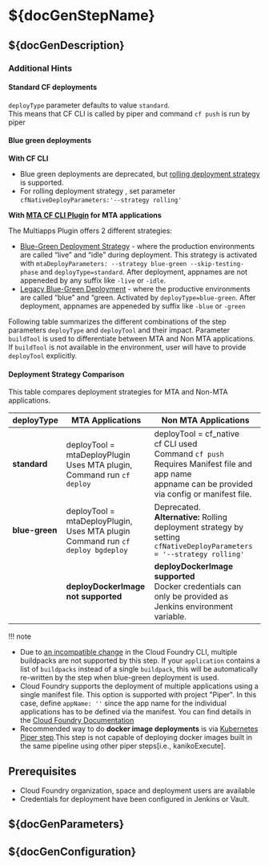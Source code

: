 # ${docGenStepName}

## ${docGenDescription}

### Additional Hints

#### Standard CF deployments

`deployType` parameter defaults to value `standard`.<br>
This means that CF CLI is called by piper and command `cf push` is run by piper

#### Blue green deployments

**With CF CLI**

* Blue green deployments are deprecated, but [rolling deployment strategy](https://docs.cloudfoundry.org/devguide/deploy-apps/rolling-deploy.html) is supported.<br>
* For rolling deployment strategy , set parameter `cfNativeDeployParameters:'--strategy rolling'`
  
**With [MTA CF CLI Plugin](https://github.com/cloudfoundry-incubator/multiapps-cli-plugin) for MTA applications**

The Multiapps Plugin offers 2 different strategies:<br>

* [Blue-Green Deployment Strategy](https://github.com/SAP-samples/cf-mta-examples/tree/main/blue-green-deploy-strategy) - where the production environments are called “live” and “idle” during deployment. This strategy is activated with `mtaDeployParameters: --strategy blue-green --skip-testing-phase` and `deployType=standard`. After deployment, appnames are not appeneded by any suffix like `-live` or `-idle`.<br>
* [Legacy Blue-Green Deployment](https://github.com/SAP-samples/cf-mta-examples/tree/main/blue-green-deploy-legacy) - where the productive environments are called “blue” and “green. Activated by `deployType=blue-green`. After deployment, appnames are appeneded by suffix like `-blue` or `-green`
  
Following table summarizes the different combinations of the step parameters `deployType` and `deployTool` and their impact.
Parameter `buildTool`  is used to differentiate between MTA and Non MTA applications. If `buildTool` is not available in the environment, user will have to provide `deployTool` explicitly.

#### Deployment Strategy Comparison

This table compares deployment strategies for MTA and Non-MTA applications.

| deployType      | MTA Applications | Non MTA Applications |
|---------------|-----------------|----------------------|
| **standard**   | deployTool = mtaDeployPlugin  <br> Uses MTA plugin, <br> Command run `cf deploy` | deployTool = cf_native  <br> cf CLI used <br> Command `cf push` <br> Requires Manifest file and app name <br> appname can be provided via config or manifest file. |
| **blue-green** | deployTool = mtaDeployPlugin, <br> Uses MTA plugin <br> Command run `cf deploy bgdeploy` | Deprecated. <br> **Alternative:** Rolling deployment strategy by setting <br> `cfNativeDeployParameters = '--strategy rolling'` |
|               | **deployDockerImage not supported** | **deployDockerImage supported**<br>Docker credentials can only be provided as Jenkins environment variable. |

 !!! note

- Due to [an incompatible change](https://github.com/cloudfoundry/cli/issues/1445) in the Cloud Foundry CLI, multiple buildpacks are not supported by this step.
    If your `application` contains a list of `buildpacks` instead of a single `buildpack`, this will be automatically re-written by the step when blue-green deployment is used.
- Cloud Foundry supports the deployment of multiple applications using a single manifest file.
    This option is supported with project "Piper".
    In this case, define `appName: ''` since the app name for the individual applications has to be defined via the manifest.
    You can find details in the [Cloud Foundry Documentation](https://docs.cloudfoundry.org/devguide/deploy-apps/manifest.html#multi-apps)
- Recommended way to do **docker image deployments** is via [Kubernetes Piper step](https://github.wdf.sap.corp/pages/ContinuousDelivery/piper-doc/steps/kubernetesDeploy/).This step is not capable of deploying docker images built in the same pipeline using other piper steps[i.e., kanikoExecute].

## Prerequisites

* Cloud Foundry organization, space and deployment users are available
* Credentials for deployment have been configured in Jenkins or Vault.

## ${docGenParameters}

## ${docGenConfiguration}
